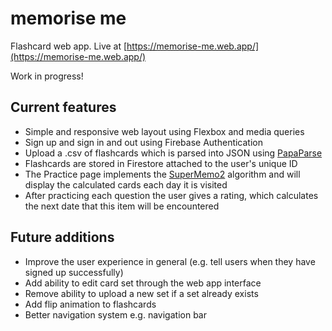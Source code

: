 # memorise me
Flashcard web app. Live at [https://memorise-me.web.app/](https://memorise-me.web.app/)

Work in progress!

## Current features
* Simple and responsive web layout using Flexbox and media queries
* Sign up and sign in and out using Firebase Authentication
* Upload a .csv of flashcards which is parsed into JSON using [PapaParse](https://github.com/mholt/PapaParse)
* Flashcards are stored in Firestore attached to the user's unique ID
* The Practice page implements the [SuperMemo2](https://super-memory.com/english/ol/sm2.htm) algorithm and will display the calculated cards each day it is visited
* After practicing each question the user gives a rating, which calculates the next date that this item will be encountered

## Future additions
* Improve the user experience in general (e.g. tell users when they have signed up successfully)
* Add ability to edit card set through the web app interface
* Remove ability to upload a new set if a set already exists
* Add flip animation to flashcards
* Better navigation system e.g. navigation bar
